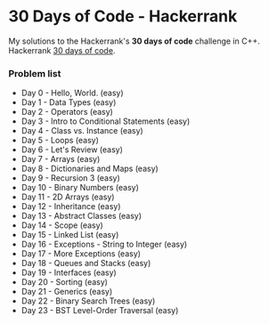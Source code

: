 # 30 Days of Code - Hackerrank
My solutions to the Hackerrank's **30 days of code** challenge in C++.
Hackerrank [30 days of code](https://www.hackerrank.com/domains/tutorials/30-days-of-code).
### Problem list
- Day 0 - Hello, World. (easy)
- Day 1 - Data Types (easy)
- Day 2 - Operators (easy)
- Day 3 - Intro to Conditional Statements (easy)
- Day 4 - Class vs. Instance (easy)
- Day 5 - Loops (easy)
- Day 6 - Let's Review (easy)
- Day 7 - Arrays (easy)
- Day 8 - Dictionaries and Maps (easy)
- Day 9 - Recursion 3 (easy)
- Day 10 - Binary Numbers (easy)
- Day 11 - 2D Arrays (easy)
- Day 12 - Inheritance (easy)
- Day 13 - Abstract Classes (easy)
- Day 14 - Scope (easy)
- Day 15 - Linked List (easy)
- Day 16 - Exceptions - String to Integer (easy)
- Day 17 - More Exceptions (easy)
- Day 18 - Queues and Stacks (easy)
- Day 19 - Interfaces (easy)
- Day 20 - Sorting (easy)
- Day 21 - Generics (easy)
- Day 22 - Binary Search Trees (easy)
- Day 23 - BST Level-Order Traversal (easy)

